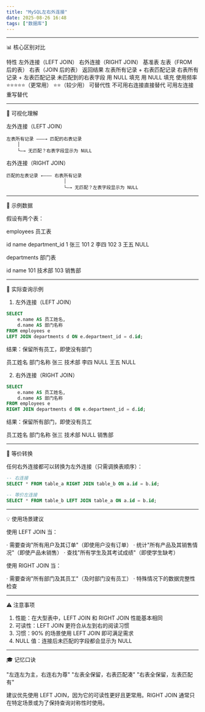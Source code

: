 ```yaml
---
title: "MySQL左右外连接"
date: 2025-08-26 16:48
tags: ["数据库"]
---
```


---

📊 核心区别对比

特性 左外连接（LEFT JOIN） 右外连接（RIGHT JOIN）
基准表 左表（FROM 后的表） 右表（JOIN 后的表）
返回结果 左表所有记录 + 右表匹配记录 右表所有记录 + 左表匹配记录
未匹配到的右表字段 用 NULL 填充 用 NULL 填充
使用频率 ⭐⭐⭐⭐⭐（更常用） ⭐⭐（较少用）
可替代性 不可用右连接直接替代 可用左连接重写替代

---

🎯 可视化理解

左外连接（LEFT JOIN）

```
左表所有记录 ———→ 匹配的右表记录
    │
    └—→ 无匹配？右表字段显示为 NULL
```

右外连接（RIGHT JOIN）

```
匹配的左表记录 ←——— 右表所有记录
                     │
                     └—→ 无匹配？左表字段显示为 NULL
```

---

📝 示例数据

假设有两个表：

employees 员工表

id name department_id
1 张三 101
2 李四 102
3 王五 NULL

departments 部门表

id name
101 技术部
103 销售部

---

🧪 实际查询示例

1. 左外连接（LEFT JOIN）

```sql
SELECT 
    e.name AS 员工姓名,
    d.name AS 部门名称
FROM employees e
LEFT JOIN departments d ON e.department_id = d.id;
```

结果：保留所有员工，即使没有部门

员工姓名 部门名称
张三 技术部
李四 NULL
王五 NULL

2. 右外连接（RIGHT JOIN）

```sql
SELECT 
    e.name AS 员工姓名,
    d.name AS 部门名称
FROM employees e
RIGHT JOIN departments d ON e.department_id = d.id;
```

结果：保留所有部门，即使没有员工

员工姓名 部门名称
张三 技术部
NULL 销售部

---

🔄 等价转换

任何右外连接都可以转换为左外连接（只需调换表顺序）：

```sql
-- 右连接
SELECT * FROM table_a RIGHT JOIN table_b ON a.id = b.id;

-- 等价左连接
SELECT * FROM table_b LEFT JOIN table_a ON a.id = b.id;
```

---

💡 使用场景建议

使用 LEFT JOIN 当：

· 需要查询"所有用户及其订单"（即使用户没有订单）
· 统计"所有产品及其销售情况"（即使产品未销售）
· 查找"所有学生及其考试成绩"（即使学生缺考）

使用 RIGHT JOIN 当：

· 需要查询"所有部门及其员工"（及时部门没有员工）
· 特殊情况下的数据完整性检查

---

⚠️ 注意事项

1. 性能：在大型表中，LEFT JOIN 和 RIGHT JOIN 性能基本相同
2. 可读性：LEFT JOIN 更符合从左到右的阅读习惯
3. 习惯：90% 的场景使用 LEFT JOIN 即可满足需求
4. NULL 值：连接后未匹配的字段都会显示为 NULL

---

🎓 记忆口诀

"左连左为主，右连右为尊"
"左表全保留，右表匹配凑"
"右表全保留，左表匹配有"

建议优先使用 LEFT JOIN，因为它的可读性更好且更常用。RIGHT JOIN 通常只在特定场景或为了保持查询对称性时使用。